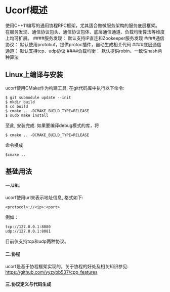 # Ucorf概述
使用C++11编写的通用协程RPC框架，尤其适合做微服务架构的服务底层框架。
在服务发现、通信协议包头、通信协议包体、底层通信通道、负载均衡算法等维度上均可扩展。
####服务发现：
    默认支持IP直连和Zookeeper服务发现
####通信协议：
    默认使用protobuf，提供protoc插件，自动生成相关代码
####底层通信通道：
    默认支持tcp、udp协议
####负载均衡：
    默认提供robin、一致性hash两种算法

## Linux上编译与安装
  ucorf使用CMake作为构建工具, 在git代码库中执行以下命令:
  
    $ git submodule update --init
    $ mkdir build
    $ cd build
    $ cmake .. -DCMAKE_BUILD_TYPE=RELEASE
    $ sudo make install
 
 至此, 安装完成. 如果要编译debug模式的库，将
 
    $ cmake .. -DCMAKE_BUILD_TYPE=RELEASE
 命令换成
 
    $cmake ..

## 基础用法
#### 一.URL
  ucorf使用url来表示地址信息, 格式如下:
  
    <protocol>://<ip>:<port>
  例如：
  
    tcp://127.0.0.1:8080
    udp://127.0.0.1:8081
  目前仅支持tcp和udp两种协议。
  
#### 二.协程
  ucorf是基于协程框架实现的，关于协程的好处及相关知识参见: https://github.com/yyzybb537/cpp_features
  
#### 三.协议定义与代码生成

